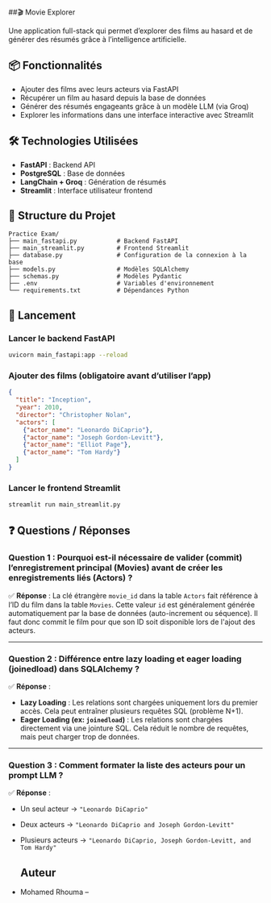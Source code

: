 ##🎬 Movie Explorer

Une application full-stack qui permet d’explorer des films au hasard et de générer des résumés grâce à l’intelligence artificielle.

## 📦 Fonctionnalités

- Ajouter des films avec leurs acteurs via FastAPI
- Récupérer un film au hasard depuis la base de données
- Générer des résumés engageants grâce à un modèle LLM (via Groq)
- Explorer les informations dans une interface interactive avec Streamlit

## 🛠 Technologies Utilisées

- **FastAPI** : Backend API
- **PostgreSQL** : Base de données
- **LangChain + Groq** : Génération de résumés
- **Streamlit** : Interface utilisateur frontend

## 📁 Structure du Projet

```
Practice Exam/
├── main_fastapi.py           # Backend FastAPI
├── main_streamlit.py         # Frontend Streamlit
├── database.py               # Configuration de la connexion à la base
├── models.py                 # Modèles SQLAlchemy
├── schemas.py                # Modèles Pydantic
├── .env                      # Variables d'environnement
└── requirements.txt          # Dépendances Python
```

## 🚀 Lancement

### Lancer le backend FastAPI

```bash
uvicorn main_fastapi:app --reload
```

### Ajouter des films (obligatoire avant d’utiliser l’app)

```json
{
  "title": "Inception",
  "year": 2010,
  "director": "Christopher Nolan",
  "actors": [
    {"actor_name": "Leonardo DiCaprio"},
    {"actor_name": "Joseph Gordon-Levitt"},
    {"actor_name": "Elliot Page"},
    {"actor_name": "Tom Hardy"}
  ]
}
```

### Lancer le frontend Streamlit

```bash
streamlit run main_streamlit.py
```

## ❓ Questions / Réponses

### Question 1 : Pourquoi est-il nécessaire de valider (commit) l’enregistrement principal (Movies) avant de créer les enregistrements liés (Actors) ?

✅ **Réponse** : La clé étrangère `movie_id` dans la table `Actors` fait référence à l’ID du film dans la table `Movies`. Cette valeur `id` est généralement générée automatiquement par la base de données (auto-increment ou séquence). Il faut donc commit le film pour que son ID soit disponible lors de l'ajout des acteurs.

---

### Question 2 : Différence entre lazy loading et eager loading (joinedload) dans SQLAlchemy ?

✅ **Réponse** :

- **Lazy Loading** : Les relations sont chargées uniquement lors du premier accès. Cela peut entraîner plusieurs requêtes SQL (problème N+1).
- **Eager Loading (ex: `joinedload`)** : Les relations sont chargées directement via une jointure SQL. Cela réduit le nombre de requêtes, mais peut charger trop de données.

---

### Question 3 : Comment formater la liste des acteurs pour un prompt LLM ?

✅ **Réponse** :

- Un seul acteur → `"Leonardo DiCaprio"`
- Deux acteurs → `"Leonardo DiCaprio and Joseph Gordon-Levitt"`
- Plusieurs acteurs → `"Leonardo DiCaprio, Joseph Gordon-Levitt, and Tom Hardy"`


    ##  Auteur

- Mohamed Rhouma – 
